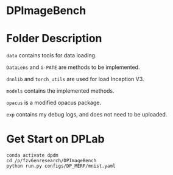 # DPImageBench

# Folder Description

`data` contains tools for data loading.

`DataLens` and `G-PATE` are methods to be implemented.

`dnnlib` and `torch_utils` are used for load Inception V3.

`models` contains the implemented methods.

`opacus` is a modified opacus package.

`exp` contains my debug logs, and does not need to be uploaded.

# Get Start on DPLab

 ```
conda activate dpdm
cd /p/fzv6enresearch/DPImageBench
python run.py configs/DP_MERF/mnist.yaml
 ```